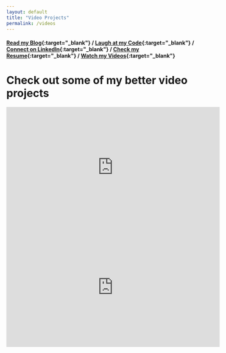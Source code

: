 ```yaml
---
layout: default
title: "Video Projects"
permalink: /videos
---
```


#### [Read my Blog](https://blog.ajlindner.info){:target="_blank"}  / [Laugh at my Code](https://github.com/AJLindner){:target="_blank"}  / [Connect on LinkedIn](https://www.linkedin.com/in/ajlindner){:target="_blank"}   / [Check my Resume](https://registry.jsonresume.org/ajlindner){:target="_blank"}  / [Watch my Videos](https://ajlindner.info/videos){:target="_blank"} 


# Check out some of my better video projects

<iframe width="560" height="315" src="https://www.youtube.com/embed/fZBCwWuqF3c" frameborder="0" allow="autoplay; encrypted-media" allowfullscreen></iframe>
<iframe width="560" height="315" src="https://www.youtube.com/embed/3U4S7inJvs0" frameborder="0" allow="autoplay; encrypted-media" allowfullscreen></iframe>
